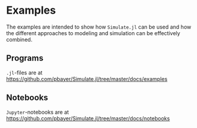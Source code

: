 # Examples

The examples are intended to show how `Simulate.jl` can be used and how the different approaches to modeling and simulation can be effectively combined.

## Programs

`.jl`-files are at https://github.com/pbayer/Simulate.jl/tree/master/docs/examples

## Notebooks

`Jupyter`-notebooks are at https://github.com/pbayer/Simulate.jl/tree/master/docs/notebooks
